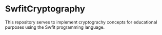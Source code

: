 # SwfitCryptography

This repository serves to implement cryptograchy concepts for educational purposes using the Swfit programming language.
